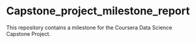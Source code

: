 # Capstone_project_milestone_report

This repository contains a milestone for the Coursera Data Science Capstone Project.
